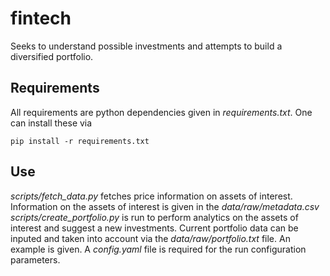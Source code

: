 # fintech
Seeks to understand possible investments and attempts to build a diversified portfolio.

## Requirements
All requirements are python dependencies given in *requirements.txt*. One can install these via

`pip install -r requirements.txt`

## Use
*scripts/fetch_data.py* fetches price information on assets of interest. 
Information on the assets of interest is given in the *data/raw/metadata.csv*
*scripts/create_portfolio.py* is run to perform analytics on the assets of interest and suggest a new investments.
Current portfolio data can be inputed and taken into account via the *data/raw/portfolio.txt* file. An example is given.
A *config.yaml* file is required for the run configuration parameters.

